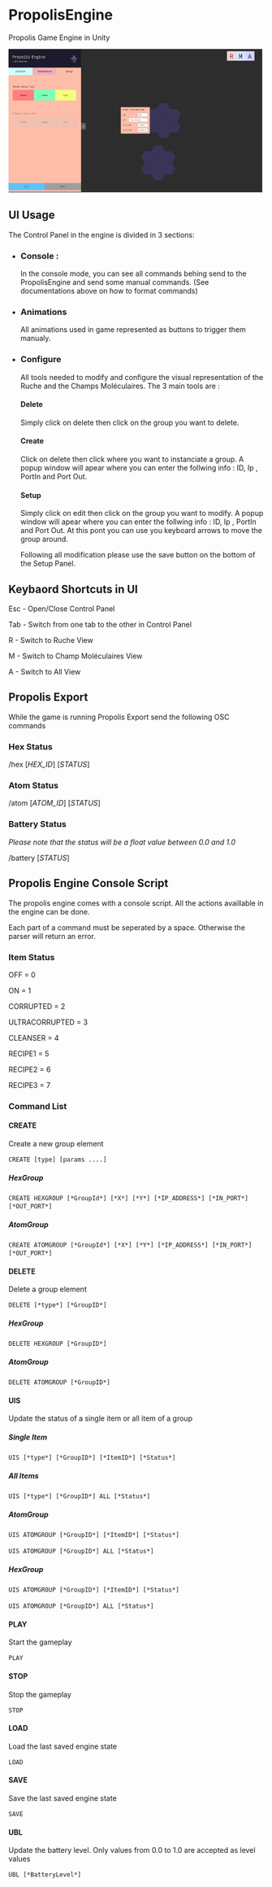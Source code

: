 # PropolisEngine

Propolis Game Engine in Unity

![alt text](https://github.com/ProjetPropolis/PropolisEngine/blob/master/UI.png?raw=true)

## UI Usage

  The Control Panel in the engine is divided in 3 sections:

* ### Console :
    In the console mode, you can see all commands behing send to the PropolisEngine and send some manual commands. 
    (See documentations above on how to format commands)

* ### Animations
    All animations used in game represented as buttons to trigger them manualy.

* ### Configure
    All tools needed to modify and configure the visual representation of the Ruche and the Champs Moléculaires.
    The 3 main tools are :

  #### Delete
    Simply click on delete then click on the group you want to delete.
  #### Create
    Click on delete then click where you want to instanciate a group. A popup window will apear
    where you can enter the follwing info : ID, Ip , PortIn and Port Out.
  #### Setup
    Simply click on edit then click on the group you want to modify. A popup window will apear
    where you can enter the follwing info : ID, Ip , PortIn and Port Out.
    At this pont you can use you keyboard arrows to move the group around.

  Following all modification please use the save button on the bottom of the Setup Panel.
  
## Keybaord Shortcuts in UI

Esc - Open/Close Control Panel

Tab - Switch from one tab to the other in Control Panel

R - Switch to Ruche View

M - Switch to Champ Moléculaires View

A - Switch to All View

## Propolis Export

While the game is running Propolis Export send the following OSC commands

### Hex Status ###

  /hex [*HEX_ID*] [*STATUS*]
  
### Atom Status ###

  /atom [*ATOM_ID*] [*STATUS*]
  
### Battery Status ###

*Please note that the status will be a float value between 0.0 and 1.0*

  /battery [*STATUS*]
  

## Propolis Engine Console Script

The propolis engine comes with a console script. All the actions availlable in the engine can be done.

Each part of a command must be seperated by a space. Otherwise the parser will return an error.

### Item Status ###

OFF = 0

ON =  1

CORRUPTED = 2

ULTRACORRUPTED = 3

CLEANSER = 4

RECIPE1 = 5

RECIPE2 = 6

RECIPE3 = 7


### Command List


#### CREATE
  
  Create a new group element
  
    CREATE [type] [params ....]
  
  ##### HexGroup
  
    CREATE HEXGROUP [*GroupId*] [*X*] [*Y*] [*IP_ADDRESS*] [*IN_PORT*] [*OUT_PORT*]
  
  ##### AtomGroup
  
    CREATE ATOMGROUP [*GroupId*] [*X*] [*Y*] [*IP_ADDRESS*] [*IN_PORT*] [*OUT_PORT*]
  
#### DELETE
  
  Delete a group element
    
    DELETE [*type*] [*GroupID*]
  
  ##### HexGroup
  
    DELETE HEXGROUP [*GroupID*]
  
  ##### AtomGroup
  
    DELETE ATOMGROUP [*GroupID*]
  
#### UIS
  
  Update the status of a single item or all item of a group
  
  ##### Single Item
  
    UIS [*type*] [*GroupID*] [*ItemID*] [*Status*]
  
  ##### All Items
  
    UIS [*type*] [*GroupID*] ALL [*Status*]
  
  ##### AtomGroup
  
    UIS ATOMGROUP [*GroupID*] [*ItemID*] [*Status*] 
  
    UIS ATOMGROUP [*GroupID*] ALL [*Status*] 
  
  ##### HexGroup
  
    UIS ATOMGROUP [*GroupID*] [*ItemID*] [*Status*] 
  
    UIS ATOMGROUP [*GroupID*] ALL [*Status*]
  
#### PLAY
Start the gameplay
 
    PLAY
  
#### STOP
Stop the gameplay

    STOP


#### LOAD
Load the last saved engine state

    LOAD


#### SAVE
Save the last saved engine state

    SAVE


#### UBL
Update the battery level. Only values from 0.0 to 1.0 are accepted as level values

    UBL [*BatteryLevel*]


  
